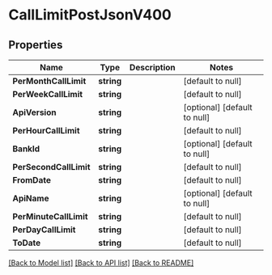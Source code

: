# CallLimitPostJsonV400

## Properties
Name | Type | Description | Notes
------------ | ------------- | ------------- | -------------
**PerMonthCallLimit** | **string** |  | [default to null]
**PerWeekCallLimit** | **string** |  | [default to null]
**ApiVersion** | **string** |  | [optional] [default to null]
**PerHourCallLimit** | **string** |  | [default to null]
**BankId** | **string** |  | [optional] [default to null]
**PerSecondCallLimit** | **string** |  | [default to null]
**FromDate** | **string** |  | [default to null]
**ApiName** | **string** |  | [optional] [default to null]
**PerMinuteCallLimit** | **string** |  | [default to null]
**PerDayCallLimit** | **string** |  | [default to null]
**ToDate** | **string** |  | [default to null]

[[Back to Model list]](../README.md#documentation-for-models) [[Back to API list]](../README.md#documentation-for-api-endpoints) [[Back to README]](../README.md)


